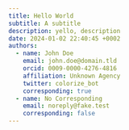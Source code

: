 ```yaml
---
title: Hello World
subtitle: A subtitle
description: yello, description
date: 2024-01-02 22:40:45 +0002
authors:
  - name: John Doe
    email: john.doe@domain.tld
    orcid: 0009-0000-4276-4816
    affiliation: Unknown Agency
    twitter: colorize_bot
    corresponding: true
  - name: No Corresponding
    email: noreply@fake.test
    corresponding: false
---
```

